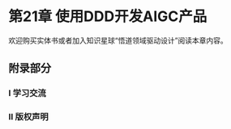 # 第21章 使用DDD开发AIGC产品

欢迎购买实体书或者加入知识星球“悟道领域驱动设计”阅读本章内容。

## 附录部分

### Ⅰ 学习交流
<!--@include: contact.md-->

### Ⅱ 版权声明
<!--@include: copyright-notice.md-->
